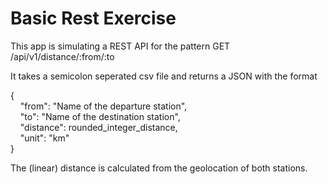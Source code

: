 # Basic Rest Exercise

This app is simulating a REST API for the pattern GET /api/v1/distance/:from/:to

It takes a semicolon seperated csv file and returns a JSON with the format

{\
&nbsp;&nbsp;&nbsp;&nbsp;"from": "Name of the departure station",\
&nbsp;&nbsp;&nbsp;&nbsp;"to": "Name of the destination station",\
&nbsp;&nbsp;&nbsp;&nbsp;"distance": rounded_integer_distance,\
&nbsp;&nbsp;&nbsp;&nbsp;"unit": "km"\
}


The (linear) distance is calculated from the geolocation of both stations.
